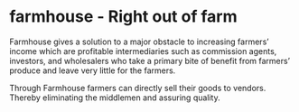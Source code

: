 # farmhouse - Right out of farm

Farmhouse gives a solution to a major obstacle to increasing farmers’ income which are profitable intermediaries such as commission agents, investors, and wholesalers who take a primary bite of benefit from farmers’ produce and leave very little for the farmers.


Through Farmhouse farmers can directly sell their goods to vendors. Thereby eliminating the middlemen and assuring quality.
